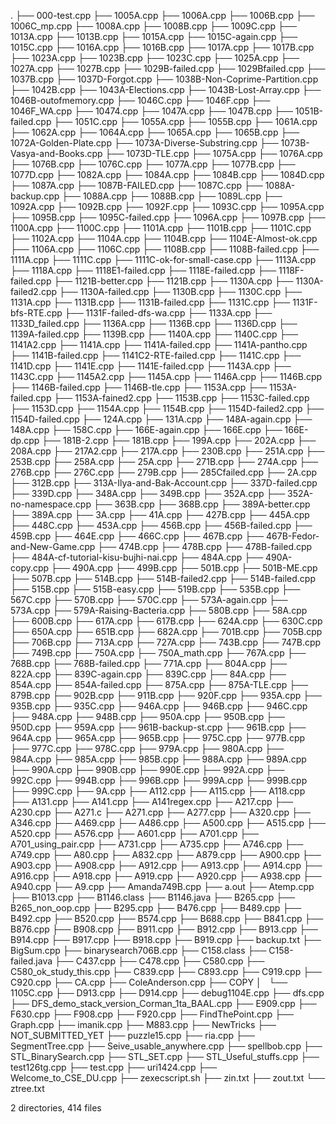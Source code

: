 .
├── 000-test.cpp
├── 1005A.cpp
├── 1006A.cpp
├── 1006B.cpp
├── 1006C_mp.cpp
├── 1008A.cpp
├── 1008B.cpp
├── 1009C.cpp
├── 1013A.cpp
├── 1013B.cpp
├── 1015A.cpp
├── 1015C-again.cpp
├── 1015C.cpp
├── 1016A.cpp
├── 1016B.cpp
├── 1017A.cpp
├── 1017B.cpp
├── 1023A.cpp
├── 1023B.cpp
├── 1023C.cpp
├── 1025A.cpp
├── 1027A.cpp
├── 1027B.cpp
├── 1029B-failed.cpp
├── 1029Bfailed.cpp
├── 1037B.cpp
├── 1037D-Forgot.cpp
├── 1038B-Non-Coprime-Partition.cpp
├── 1042B.cpp
├── 1043A-Elections.cpp
├── 1043B-Lost-Array.cpp
├── 1046B-outofmemory.cpp
├── 1046C.cpp
├── 1046F.cpp
├── 1046F_WA.cpp
├── 10474.cpp
├── 1047A.cpp
├── 1047B.cpp
├── 1051B-failed.cpp
├── 1051C.cpp
├── 1055A.cpp
├── 1055B.cpp
├── 1061A.cpp
├── 1062A.cpp
├── 1064A.cpp
├── 1065A.cpp
├── 1065B.cpp
├── 1072A-Golden-Plate.cpp
├── 1073A-Diverse-Substring.cpp
├── 1073B-Vasya-and-Books.cpp
├── 1073D-TLE.cpp
├── 1075A.cpp
├── 1076A.cpp
├── 1076B.cpp
├── 1076C.cpp
├── 1077A.cpp
├── 1077B.cpp
├── 1077D.cpp
├── 1082A.cpp
├── 1084A.cpp
├── 1084B.cpp
├── 1084D.cpp
├── 1087A.cpp
├── 1087B-FAILED.cpp
├── 1087C.cpp
├── 1088A-backup.cpp
├── 1088A.cpp
├── 1088B.cpp
├── 1089L.cpp
├── 1092A.cpp
├── 1092B.cpp
├── 1092F.cpp
├── 1093C.cpp
├── 1095A.cpp
├── 1095B.cpp
├── 1095C-failed.cpp
├── 1096A.cpp
├── 1097B.cpp
├── 1100A.cpp
├── 1100C.cpp
├── 1101A.cpp
├── 1101B.cpp
├── 1101C.cpp
├── 1102A.cpp
├── 1104A.cpp
├── 1104B.cpp
├── 1104E-Almost-ok.cpp
├── 1106A.cpp
├── 1106C.cpp
├── 1108B.cpp
├── 1108B-failed.cpp
├── 1111A.cpp
├── 1111C.cpp
├── 1111C-ok-for-small-case.cpp
├── 1113A.cpp
├── 1118A.cpp
├── 1118E1-failed.cpp
├── 1118E-failed.cpp
├── 1118F-failed.cpp
├── 1121B-better.cpp
├── 1121B.cpp
├── 1130A.cpp
├── 1130A-failed2.cpp
├── 1130A-failed.cpp
├── 1130B.cpp
├── 1130C.cpp
├── 1131A.cpp
├── 1131B.cpp
├── 1131B-failed.cpp
├── 1131C.cpp
├── 1131F-bfs-RTE.cpp
├── 1131F-failed-dfs-wa.cpp
├── 1133A.cpp
├── 1133D_failed.cpp
├── 1136A.cpp
├── 1136B.cpp
├── 1136D.cpp
├── 1139A-failed.cpp
├── 1139B.cpp
├── 1140A.cpp
├── 1140C.cpp
├── 1141A2.cpp
├── 1141A.cpp
├── 1141A-failed.cpp
├── 1141A-pantho.cpp
├── 1141B-failed.cpp
├── 1141C2-RTE-failed.cpp
├── 1141C.cpp
├── 1141D.cpp
├── 1141E.cpp
├── 1141E-failed.cpp
├── 1143A.cpp
├── 1143C.cpp
├── 1145A2.cpp
├── 1145A.cpp
├── 1146A.cpp
├── 1146B.cpp
├── 1146B-failed.cpp
├── 1146B-tle.cpp
├── 1153A.cpp
├── 1153A-failed.cpp
├── 1153A-fained2.cpp
├── 1153B.cpp
├── 1153C-failed.cpp
├── 1153D.cpp
├── 1154A.cpp
├── 1154B.cpp
├── 1154D-failed2.cpp
├── 1154D-failed.cpp
├── 124A.cpp
├── 131A.cpp
├── 148A-again.cpp
├── 148A.cpp
├── 158C.cpp
├── 166E-again.cpp
├── 166E.cpp
├── 166E-dp.cpp
├── 181B-2.cpp
├── 181B.cpp
├── 199A.cpp
├── 202A.cpp
├── 208A.cpp
├── 217A2.cpp
├── 217A.cpp
├── 230B.cpp
├── 251A.cpp
├── 253B.cpp
├── 258A.cpp
├── 25A.cpp
├── 271B.cpp
├── 274A.cpp
├── 276B.cpp
├── 276C.cpp
├── 279B.cpp
├── 285Cfailed.cpp
├── 2A.cpp
├── 312B.cpp
├── 313A-Ilya-and-Bak-Account.cpp
├── 337D-failed.cpp
├── 339D.cpp
├── 348A.cpp
├── 349B.cpp
├── 352A.cpp
├── 352A-no-namespace.cpp
├── 363B.cpp
├── 368B.cpp
├── 389A-better.cpp
├── 389A.cpp
├── 3A.cpp
├── 41A.cpp
├── 427B.cpp
├── 445A.cpp
├── 448C.cpp
├── 453A.cpp
├── 456B.cpp
├── 456B-failed.cpp
├── 459B.cpp
├── 464E.cpp
├── 466C.cpp
├── 467B.cpp
├── 467B-Fedor-and-New-Game.cpp
├── 474B.cpp
├── 478B.cpp
├── 478B-failed.cpp
├── 484A-cf-tutorial-kisu-bujhi-nai.cpp
├── 484A.cpp
├── 490A-copy.cpp
├── 490A.cpp
├── 499B.cpp
├── 501B.cpp
├── 501B-ME.cpp
├── 507B.cpp
├── 514B.cpp
├── 514B-failed2.cpp
├── 514B-failed.cpp
├── 515B.cpp
├── 515B-easy.cpp
├── 519B.cpp
├── 535B.cpp
├── 567C.cpp
├── 570B.cpp
├── 570C.cpp
├── 573A-again.cpp
├── 573A.cpp
├── 579A-Raising-Bacteria.cpp
├── 580B.cpp
├── 58A.cpp
├── 600B.cpp
├── 617A.cpp
├── 617B.cpp
├── 624A.cpp
├── 630C.cpp
├── 650A.cpp
├── 651B.cpp
├── 682A.cpp
├── 701B.cpp
├── 705B.cpp
├── 706B.cpp
├── 713A.cpp
├── 727A.cpp
├── 743B.cpp
├── 747B.cpp
├── 749B.cpp
├── 750A.cpp
├── 750A_math.cpp
├── 767A.cpp
├── 768B.cpp
├── 768B-failed.cpp
├── 771A.cpp
├── 804A.cpp
├── 822A.cpp
├── 839C-again.cpp
├── 839C.cpp
├── 84A.cpp
├── 854A.cpp
├── 854A-failed.cpp
├── 875A.cpp
├── 875A-TLE.cpp
├── 879B.cpp
├── 902B.cpp
├── 911B.cpp
├── 920F.cpp
├── 935A.cpp
├── 935B.cpp
├── 935C.cpp
├── 946A.cpp
├── 946B.cpp
├── 946C.cpp
├── 948A.cpp
├── 948B.cpp
├── 950A.cpp
├── 950B.cpp
├── 950D.cpp
├── 959A.cpp
├── 961B-backup-st.cpp
├── 961B.cpp
├── 964A.cpp
├── 965A.cpp
├── 965B.cpp
├── 975C.cpp
├── 977B.cpp
├── 977C.cpp
├── 978C.cpp
├── 979A.cpp
├── 980A.cpp
├── 984A.cpp
├── 985A.cpp
├── 985B.cpp
├── 988A.cpp
├── 989A.cpp
├── 990A.cpp
├── 990B.cpp
├── 990E.cpp
├── 992A.cpp
├── 992C.cpp
├── 994B.cpp
├── 996B.cpp
├── 999A.cpp
├── 999B.cpp
├── 999C.cpp
├── 9A.cpp
├── A112.cpp
├── A115.cpp
├── A118.cpp
├── A131.cpp
├── A141.cpp
├── A141regex.cpp
├── A217.cpp
├── A230.cpp
├── A271.c
├── A271.cpp
├── A277.cpp
├── A320.cpp
├── A346.cpp
├── A469.cpp
├── A486.cpp
├── A500.cpp
├── A515.cpp
├── A520.cpp
├── A576.cpp
├── A601.cpp
├── A701.cpp
├── A701_using_pair.cpp
├── A731.cpp
├── A735.cpp
├── A746.cpp
├── A749.cpp
├── A80.cpp
├── A832.cpp
├── A879.cpp
├── A900.cpp
├── A903.cpp
├── A908.cpp
├── A912.cpp
├── A913.cpp
├── A914.cpp
├── A916.cpp
├── A918.cpp
├── A919.cpp
├── A920.cpp
├── A938.cpp
├── A940.cpp
├── A9.cpp
├── Amanda749B.cpp
├── a.out
├── Atemp.cpp
├── B1013.cpp
├── B1146.class
├── B1146.java
├── B265.cpp
├── B265_non_oop.cpp
├── B295.cpp
├── B476.cpp
├── B489.cpp
├── B492.cpp
├── B520.cpp
├── B574.cpp
├── B688.cpp
├── B841.cpp
├── B876.cpp
├── B908.cpp
├── B911.cpp
├── B912.cpp
├── B913.cpp
├── B914.cpp
├── B917.cpp
├── B918.cpp
├── B919.cpp
├── backup.txt
├── BigSum.cpp
├── binarysearch706B.cpp
├── C158.class
├── C158-failed.java
├── C437.cpp
├── C478.cpp
├── C580.cpp
├── C580_ok_study_this.cpp
├── C839.cpp
├── C893.cpp
├── C919.cpp
├── C920.cpp
├── CA.cpp
├── ColeAnderson.cpp
├── COPY
│   └── 1105C.cpp
├── D913.cpp
├── D914.cpp
├── debug1104E.cpp
├── dfs.cpp
├── DFS_demo_stack_version_Corman_1ta_BAAL.cpp
├── E909.cpp
├── F630.cpp
├── F908.cpp
├── F920.cpp
├── FindThePoint.cpp
├── Graph.cpp
├── imanik.cpp
├── M883.cpp
├── NewTricks
├── NOT_SUBMITTED_YET
├── puzzle15.cpp
├── ria.cpp
├── SegmentTree.cpp
├── Seive_usable_anywhere.cpp
├── spellbob.cpp
├── STL_BinarySearch.cpp
├── STL_SET.cpp
├── STL_Useful_stuffs.cpp
├── test126tg.cpp
├── test.cpp
├── uri1424.cpp
├── Welcome_to_CSE_DU.cpp
├── zexecscript.sh
├── zin.txt
├── zout.txt
└── ztree.txt

2 directories, 414 files
